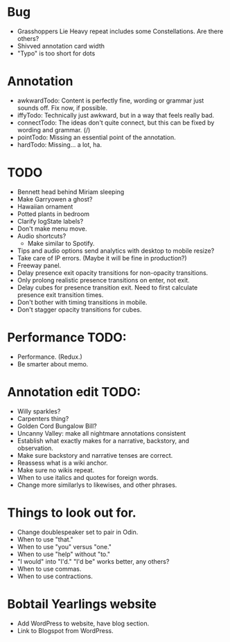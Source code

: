 # Bug
* Grasshoppers Lie Heavy repeat includes some Constellations. Are there others?
* Shivved annotation card width
* "Typo" is too short for dots

# Annotation
* awkwardTodo: Content is perfectly fine, wording or grammar just sounds off. Fix now, if possible.
* iffyTodo: Technically just awkward, but in a way that feels really bad.
* connectTodo: The ideas don't quite connect, but this can be fixed by wording and grammar. (/)
* pointTodo: Missing an essential point of the annotation.
* hardTodo: Missing... a lot, ha.

# TODO
* Bennett head behind Miriam sleeping
* Make Garryowen a ghost?
* Hawaiian ornament
* Potted plants in bedroom
* Clarify logState labels?
* Don't make menu move.
* Audio shortcuts?
    * Make similar to Spotify.
* Tips and audio options send analytics with desktop to mobile resize?
* Take care of IP errors. (Maybe it will be fine in production?)
* Freeway panel.
* Delay presence exit opacity transitions for non-opacity transitions.
* Only prolong realistic presence transitions on enter, not exit.
* Delay cubes for presence transition exit. Need to first calculate presence exit transition times.
* Don't bother with timing transitions in mobile.
* Don't stagger opacity transitions for cubes.

# Performance TODO:
* Performance. (Redux.)
* Be smarter about memo.

# Annotation edit TODO:
* Willy sparkles?
* Carpenters thing?
* Golden Cord Bungalow Bill?
* Uncanny Valley: make all nightmare annotations consistent
* Establish what exactly makes for a narrative, backstory, and observation.
* Make sure backstory and narrative tenses are correct.
* Reassess what is a wiki anchor.
* Make sure no wikis repeat.
* When to use italics and quotes for foreign words.
* Change more similarlys to likewises, and other phrases.

# Things to look out for.
* Change doublespeaker set to pair in Odin.
* When to use "that."
* When to use "you" versus "one."
* When to use "help" without "to."
* "I would" into "I'd." "I'd be" works better, any others?
* When to use commas.
* When to use contractions.

# Bobtail Yearlings website
* Add WordPress to website, have blog section.
* Link to Blogspot from WordPress.
